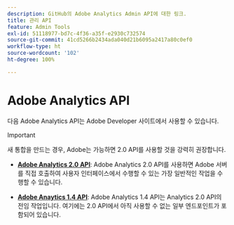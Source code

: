 ```yaml
---
description: GitHub의 Adobe Analytics Admin API에 대한 링크.
title: 관리 API
feature: Admin Tools
exl-id: 51118977-bd7c-4f36-a35f-e2930c732574
source-git-commit: 41cd5266b2434ada040d21b6095a2417a80c0ef0
workflow-type: ht
source-wordcount: '102'
ht-degree: 100%

---
```


# Adobe Analytics API

다음 Adobe Analytics API는 Adobe Developer 사이트에서 사용할 수 있습니다.

>[!IMPORTANT]
>
>새 통합을 만드는 경우, Adobe는 가능하면 2.0 API를 사용할 것을 강력히 권장합니다.


* [**Adobe Analytics 2.0 API**](https://developer.adobe.com/analytics-apis/docs/2.0/): Adobe Analytics 2.0 API를 사용하면 Adobe 서버를 직접 호출하여 사용자 인터페이스에서 수행할 수 있는 가장 일반적인 작업을 수행할 수 있습니다.

* [**Adobe Anaytics 1.4 API**](https://developer.adobe.com/analytics-apis/docs/1.4/): Adobe Analytics 1.4 API는 Analytics 2.0 API의 전임 작업입니다. 여기에는 2.0 API에서 아직 사용할 수 없는 일부 엔드포인트가 포함되어 있습니다.
